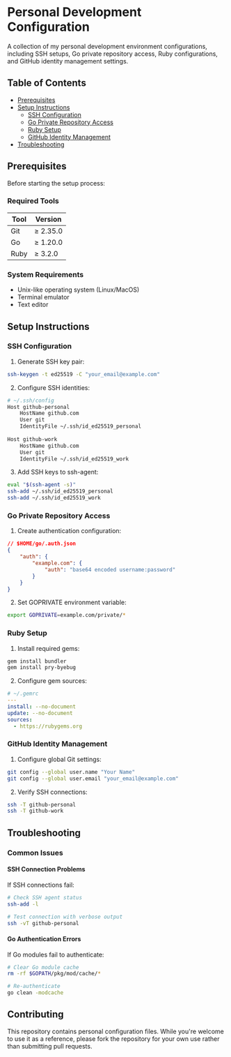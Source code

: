 # Personal Development Configuration

A collection of my personal development environment configurations, including SSH setups, Go private repository access, Ruby configurations, and GitHub identity management settings.

## Table of Contents

* [Prerequisites](#prerequisites)
* [Setup Instructions](#setup-instructions)
    + [SSH Configuration](#ssh-configuration)
    + [Go Private Repository Access](#go-private-repository-access)
    + [Ruby Setup](#ruby-setup)
    + [GitHub Identity Management](#github-identity-management)
* [Troubleshooting](#troubleshooting)

## Prerequisites

Before starting the setup process:

### Required Tools

| Tool | Version |
|------|---------|
| Git | ≥ 2.35.0 |
| Go | ≥ 1.20.0 |
| Ruby | ≥ 3.2.0 |

### System Requirements

* Unix-like operating system (Linux/MacOS)
* Terminal emulator
* Text editor

## Setup Instructions

### SSH Configuration

1. Generate SSH key pair:
```bash
ssh-keygen -t ed25519 -C "your_email@example.com"
```

2. Configure SSH identities:
```bash
# ~/.ssh/config
Host github-personal
    HostName github.com
    User git
    IdentityFile ~/.ssh/id_ed25519_personal
    
Host github-work
    HostName github.com
    User git
    IdentityFile ~/.ssh/id_ed25519_work
```

3. Add SSH keys to ssh-agent:
```bash
eval "$(ssh-agent -s)"
ssh-add ~/.ssh/id_ed25519_personal
ssh-add ~/.ssh/id_ed25519_work
```

### Go Private Repository Access

1. Create authentication configuration:
```json
// $HOME/go/.auth.json
{
    "auth": {
        "example.com": {
            "auth": "base64 encoded username:password"
        }
    }
}
```

2. Set GOPRIVATE environment variable:
```bash
export GOPRIVATE=example.com/private/*
```

### Ruby Setup

1. Install required gems:
```bash
gem install bundler
gem install pry-byebug
```

2. Configure gem sources:
```yaml
# ~/.gemrc
---
install: --no-document
update: --no-document
sources:
  - https://rubygems.org
```

### GitHub Identity Management

1. Configure global Git settings:
```bash
git config --global user.name "Your Name"
git config --global user.email "your_email@example.com"
```

2. Verify SSH connections:
```bash
ssh -T github-personal
ssh -T github-work
```

## Troubleshooting

### Common Issues

#### SSH Connection Problems
If SSH connections fail:
```bash
# Check SSH agent status
ssh-add -l

# Test connection with verbose output
ssh -vT github-personal
```

#### Go Authentication Errors
If Go modules fail to authenticate:
```bash
# Clear Go module cache
rm -rf $GOPATH/pkg/mod/cache/*

# Re-authenticate
go clean -modcache
```

## Contributing

This repository contains personal configuration files. While you're welcome to use it as a reference, please fork the repository for your own use rather than submitting pull requests.
